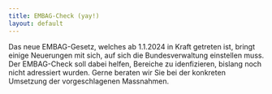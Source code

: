 ```yaml
---
title: EMBAG-Check (yay!)
layout: default
---
```


Das neue EMBAG-Gesetz, welches ab 1.1.2024 in Kraft getreten ist, bringt einige Neuerungen mit sich, auf sich die Bundesverwaltung einstellen muss. Der EMBAG-Check soll dabei helfen, Bereiche zu idenfizieren, bislang noch nicht adressiert wurden. Gerne beraten wir Sie bei der konkreten Umsetzung der vorgeschlagenen Massnahmen.